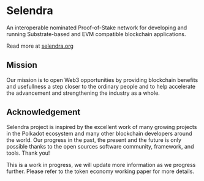 # Selendra

An interoperable nominated Proof-of-Stake network for developing and running Substrate-based and EVM compatible blockchain applications.

Read more at [selendra.org](https://selendra.org)

## Mission

Our mission is to open Web3 opportunities by providing blockchain benefits and usefullness a step closer to the ordinary people and to help accelerate the advancement and strengthening the industry as a whole.

## Acknowledgement

Selendra project is inspired by the excellent work of many growing projects in the Polkadot ecosystem and many other blockchain developers around the world. Our progress in the past, the present and the future is only possible thanks to the open sources software community, framework, and tools. Thank you!

This is a work in progress, we will update more information as we progress further. Please refer to the token economy working paper for more details.
